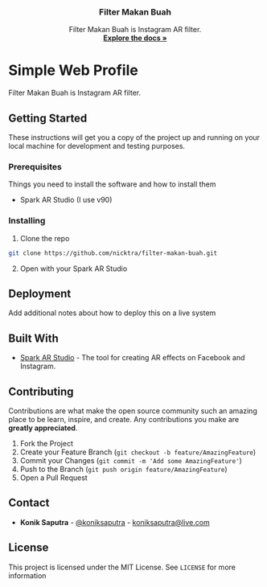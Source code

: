 <p align="center">
  <h3 align="center">Filter Makan Buah</h3>

  <p align="center">
    Filter Makan Buah is Instagram AR filter.
    <br />
    <a href="https://github.com/nicktra/filter-makan-buah"><strong>Explore the docs »</strong></a>
  </p>
</p>

# Simple Web Profile

Filter Makan Buah is Instagram AR filter.

## Getting Started

These instructions will get you a copy of the project up and running on your local machine for development and testing purposes.

### Prerequisites

Things you need to install the software and how to install them

* Spark AR Studio (I use v90)

### Installing

1. Clone the repo
```sh
git clone https://github.com/nicktra/filter-makan-buah.git
```
2. Open with your Spark AR Studio

## Deployment

Add additional notes about how to deploy this on a live system

## Built With

* [Spark AR Studio](https://sparkar.facebook.com/ar-studio/) - The tool for creating AR effects on Facebook and Instagram.

## Contributing

Contributions are what make the open source community such an amazing place to be learn, inspire, and create. Any contributions you make are **greatly appreciated**.

1. Fork the Project
2. Create your Feature Branch (`git checkout -b feature/AmazingFeature`)
3. Commit your Changes (`git commit -m 'Add some AmazingFeature'`)
4. Push to the Branch (`git push origin feature/AmazingFeature`)
5. Open a Pull Request

## Contact

* **Konik Saputra** - [@koniksaputra](https://twitter.com/koniksaputra) - koniksaputra@live.com

## License

This project is licensed under the MIT License. See `LICENSE` for more information
